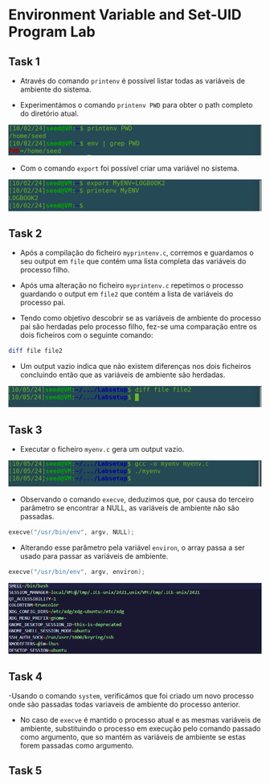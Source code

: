 # Environment Variable and Set-UID Program Lab

## Task 1

- Através do comando `printenv` é possível listar todas as variáveis de ambiente do sistema.

- Experimentámos o comando `printenv PWD` para obter o path completo do diretório atual.

![image](screenshots/screenshot-01.png)

- Com o comando `export` foi possível criar uma variável no sistema.

![image](screenshots/screenshot-02.png)

## Task 2

- Após a compilação do ficheiro `myprintenv.c`, corremos e guardamos o seu output em `file` que contém uma lista completa das variáveis do processo filho.

- Após uma alteração no ficheiro `myprintenv.c` repetimos o processo guardando o output em `file2` que contém a lista de variáveis do processo pai.

- Tendo como objetivo descobrir se as variáveis de ambiente do processo pai são herdadas pelo processo filho, fez-se uma comparação entre os dois ficheiros com o seguinte comando:

```bash
diff file file2
```

- Um output vazio indica que não existem diferenças nos dois ficheiros concluindo então que as variáveis de ambiente são herdadas.

![image](screenshots/screenshot-03.png)

## Task 3

- Executar o ficheiro `myenv.c` gera um output vazio.

![image](screenshots/screenshot-04.png)

- Observando o comando `execve`, deduzimos que, por causa do terceiro parâmetro se encontrar a NULL, as variáveis de ambiente não são passadas.

```c
execve("/usr/bin/env", argv, NULL);
``` 

- Alterando esse parâmetro pela variável `environ`, o array passa a ser usado para passar as variáveis de ambiente.

```c
execve("/usr/bin/env", argv, environ);
``` 

![image](screenshots/screenshot-05.png)

## Task 4

-Usando o comando `system`, verificámos que foi criado um novo processo onde são passadas todas variaveis de ambiente do processo anterior.

- No caso de `execve` é mantido o processo atual e as mesmas variáveis de ambiente, substituindo o processo em execução pelo comando passado como argumento, que so mantém as variáveis de ambiente se estas forem passadas como argumento.

## Task 5



